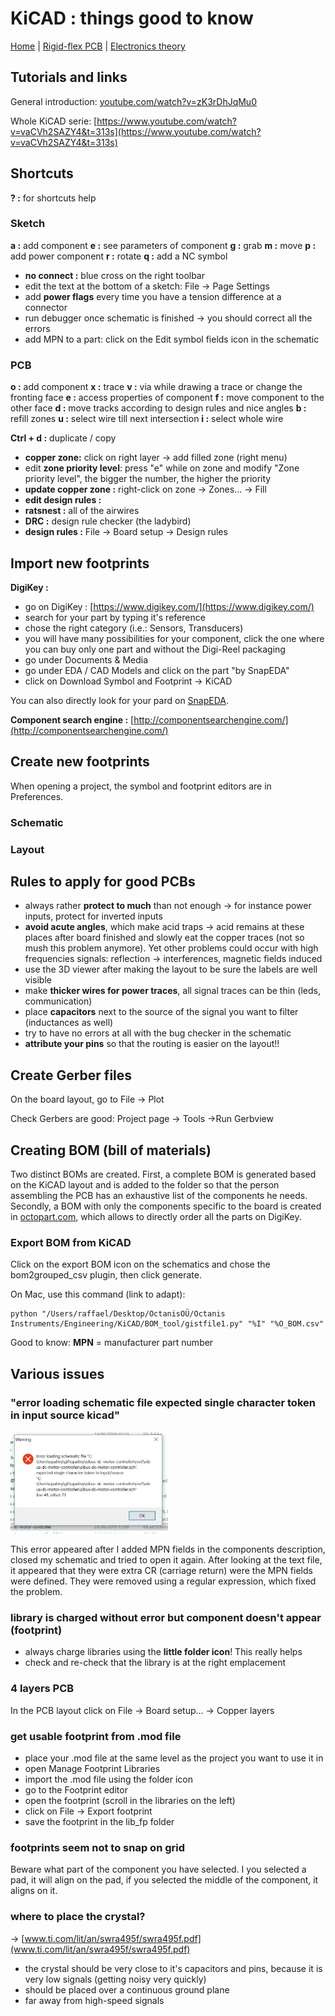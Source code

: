 # KiCAD : things good to know

[Home](../../../README.md) | [Rigid-flex PCB](./rigid-flex.md) | [Electronics theory](../theory/theory.md)

## Tutorials and links

General introduction:
[youtube.com/watch?v=zK3rDhJqMu0](youtube.com/watch?v=zK3rDhJqMu0)

Whole KiCAD serie:
[https://www.youtube.com/watch?v=vaCVh2SAZY4&t=313s](https://www.youtube.com/watch?v=vaCVh2SAZY4&t=313s)

## Shortcuts

**? :** for shortcuts help

### Sketch

**a :** add component
**e :** see parameters of component
**g :** grab
**m :** move
**p :** add power component
**r :** rotate
**q :** add a NC symbol

- **no connect :** blue cross on the right toolbar
- edit the text at the bottom of a sketch: File -> Page Settings
- add **power flags** every time you have a tension difference at a connector
- run debugger once schematic is finished -> you should correct all the errors
- add MPN to a part: click on the Edit symbol fields icon in the schematic

### PCB

**o :** add component
**x :** trace
**v :** via while drawing a trace or change the fronting face
**e :** access properties of component
**f :** move component to the other face
**d :** move tracks according to design rules and nice angles
**b :** refill zones
**u :** select wire till next intersection
**i :** select whole wire

**Ctrl + d :** duplicate / copy

- **copper zone:** click on right layer -> add filled zone (right menu)
- edit **zone priority level**: press "e" while on zone and modify "Zone priority level", the bigger the number, the higher the priority
- **update copper zone :** right-click on zone -> Zones... -> Fill
- **edit design rules :**
- **ratsnest :** all of the airwires
- **DRC :** design rule checker (the ladybird)
- **design rules :** File -> Board setup -> Design rules

## Import new footprints

**DigiKey :**

- go on DigiKey : [https://www.digikey.com/](https://www.digikey.com/)
- search for your part by typing it's reference
- chose the right category (i.e.: Sensors, Transducers)
- you will have many possibilities for your component, click the one where you can buy only one part and without the Digi-Reel packaging
- go under Documents & Media
- go under EDA / CAD Models and click on the part "by SnapEDA"
- click on Download Symbol and Footprint -> KiCAD

You can also directly look for your pard on [SnapEDA](https://www.snapeda.com/home/).

**Component search engine :**
[http://componentsearchengine.com/](http://componentsearchengine.com/)

## Create new footprints

When opening a project, the symbol and footprint editors are in Preferences.

### Schematic

### Layout

## Rules to apply for good PCBs

- always rather **protect to much** than not enough -> for instance power inputs, protect for inverted inputs
- **avoid acute angles**, which make acid traps -> acid remains at these places after board finished and slowly eat the copper traces (not so mush this problem anymore). Yet other problems could occur with high frequencies signals: reflection -> interferences, magnetic fields induced
- use the 3D viewer after making the layout to be sure the labels are well visible
- make **thicker wires for power traces**, all signal traces can be thin (leds, communication)
- place **capacitors** next to the source of the signal you want to filter (inductances as well)
- try to have no errors at all with the bug checker in the schematic
- **attribute your pins** so that the routing is easier on the layout!!

## Create Gerber files

On the board layout, go to File -> Plot

Check Gerbers are good: Project page -> Tools ->Run Gerbview

## Creating BOM (bill of materials)

Two distinct BOMs are created. First, a complete BOM is generated based on the KiCAD layout and is added to the folder so that the person assembling the PCB has an exhaustive list of the components he needs. Secondly, a BOM with only the components specific to the board is created in [octopart.com](octopart.com), which allows to directly order all the parts on DigiKey.

### Export BOM from KiCAD

Click on the export BOM icon on the schematics and chose the bom2grouped_csv plugin, then click generate.

On Mac, use this command (link to adapt):

```
python "/Users/raffael/Desktop/OctanisOÜ/Octanis Instruments/Engineering/KiCAD/BOM_tool/gistfile1.py" "%I" "%O_BOM.csv"
```

Good to know: **MPN** = manufacturer part number

## Various issues

### "error loading schematic file expected single character token in input source kicad"

<img src="./schematic-error.jpg" alt="schematic error message" width="50%" class="center">

This error appeared after I added MPN fields in the components description, closed my schematic and tried to open it again. After looking at the text file, it appeared that they were extra CR (carriage return) were the MPN fields were defined. They were removed using a regular expression, which fixed the problem.

### library is charged without error but component doesn't appear (footprint)

- always charge libraries using the **little folder icon**! This really helps
- check and re-check that the library is at the right emplacement

### 4 layers PCB

In the PCB layout click on File -> Board setup... -> Copper layers

### get usable footprint from .mod file

- place your .mod file at the same level as the project you want to use it in
- open Manage Footprint Libraries
- import the .mod file using the folder icon
- go to the Footprint editor
- open the footprint (scroll in the libraries on the left)
- click on File -> Export footprint
- save the footprint in the lib_fp folder

### footprints seem not to snap on grid

Beware what part of the component you have selected. I you selected a pad, it will align on the pad, if you selected the middle of the component, it aligns on it.

### where to place the crystal?

-> [www.ti.com/lit/an/swra495f/swra495f.pdf](www.ti.com/lit/an/swra495f/swra495f.pdf)

- the crystal should be very close to it's capacitors and pins, because it is very low signals (getting noisy very quickly)
- should be placed over a continuous ground plane
- far away from high-speed signals
